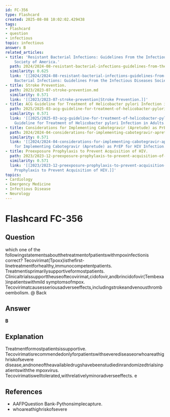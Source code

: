 ```yaml
---
id: FC-356
type: Flashcard
created: 2025-08-08 10:02:02.429438
tags:
- Flashcard
- question
- infectious
topic: infectious
answer: B
related_articles:
- title: 'Resistant Bacterial Infections: Guidelines From the Infectious Diseases
    Society of America.'
  path: 2024/2024-08-resistant-bacterial-infections-guidelines-from-the-infectiou.md
  similarity: 0.625
  link: '[[2024/2024-08-resistant-bacterial-infections-guidelines-from-the-infectiou|Resistant
    Bacterial Infections: Guidelines From the Infectious Diseases Society of America.]]'
- title: Stroke Prevention.
  path: 2023/2023-07-stroke-prevention.md
  similarity: 0.571
  link: '[[2023/2023-07-stroke-prevention|Stroke Prevention.]]'
- title: ACG Guideline for Treatment of Helicobacter pylori Infection in Adults.
  path: 2025/2025-03-acg-guideline-for-treatment-of-helicobacter-pylori-infection.md
  similarity: 0.571
  link: '[[2025/2025-03-acg-guideline-for-treatment-of-helicobacter-pylori-infection|ACG
    Guideline for Treatment of Helicobacter pylori Infection in Adults.]]'
- title: Considerations for Implementing Cabotegravir (Apretude) as PrEP for HIV Infection.
  path: 2024/2024-04-considerations-for-implementing-cabotegravir-apretude-as-pre.md
  similarity: 0.571
  link: '[[2024/2024-04-considerations-for-implementing-cabotegravir-apretude-as-pre|Considerations
    for Implementing Cabotegravir (Apretude) as PrEP for HIV Infection.]]'
- title: Preexposure Prophylaxis to Prevent Acquisition of HIV.
  path: 2023/2023-12-preexposure-prophylaxis-to-prevent-acquisition-of-hiv.md
  similarity: 0.571
  link: '[[2023/2023-12-preexposure-prophylaxis-to-prevent-acquisition-of-hiv|Preexposure
    Prophylaxis to Prevent Acquisition of HIV.]]'
topics:
- Cardiology
- Emergency Medicine
- Infectious Disease
- Neurology
---
```


# Flashcard FC-356

## Question

which one of the followingstatementsaboutthetreatmentofpatientswithmpoxinfectionis correct? Tecovirimat(Tpoxx)isthefirst-linetreatmentforhealthy,immunocompetentpatients. Treatmentisprimarilysupportiveformostpatients. Clinicaltrialssupporttheuseoftecovirimat,cidofovir,andbrincidofovir(Tembexa)inpatientswithmild symptomsofmpox. Tecovirimatcausesseriousadverseeffects,includingstrokeandvenousthromboembolism. @ Back

## Answer

**B**

## Explanation

Treatmentformostpatientsissupportive. Tecovirimatisrecommendedonlyforpatientswithseverediseaseorwhoareathighriskofsevere disease,andnoneoftheavailabledrugshavebeenstudiedinrandomizedtrialsinpatientswiththe mpoxvirus. Tecovirimatiswelltolerated,withrelativelyminoradverseeffects. e

## References

- AAFPQuestion Bank-Pythonsimplecapture.
- whoareathighriskofsevere

